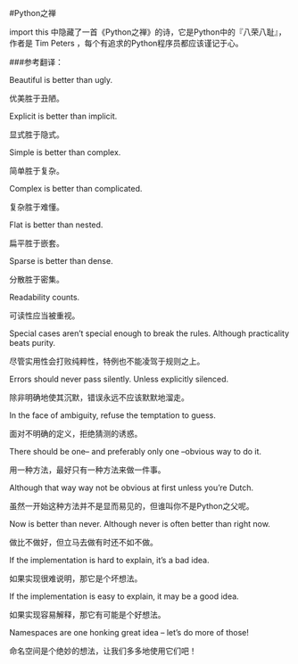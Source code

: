 #Python之禅

import this 中隐藏了一首《Python之禅》的诗，它是Python中的『八荣八耻』，作者是 Tim Peters ，每个有追求的Python程序员都应该谨记于心。

###参考翻译：

Beautiful is better than ugly. 

优美胜于丑陋。

Explicit is better than implicit. 

显式胜于隐式。

Simple is better than complex. 

简单胜于复杂。

Complex is better than complicated. 

复杂胜于难懂。

Flat is better than nested. 

扁平胜于嵌套。

Sparse is better than dense. 

分散胜于密集。

Readability counts. 

可读性应当被重视。

Special cases aren’t special enough to break the rules. Although practicality beats purity. 

尽管实用性会打败纯粹性，特例也不能凌驾于规则之上。

Errors should never pass silently. Unless explicitly silenced. 

除非明确地使其沉默，错误永远不应该默默地溜走。

In the face of ambiguity, refuse the temptation to guess. 

面对不明确的定义，拒绝猜测的诱惑。

There should be one– and preferably only one –obvious way to do it. 

用一种方法，最好只有一种方法来做一件事。

Although that way way not be obvious at first unless you’re Dutch. 

虽然一开始这种方法并不是显而易见的，但谁叫你不是Python之父呢。

Now is better than never. Although never is often better than right now. 

做比不做好，但立马去做有时还不如不做。

If the implementation is hard to explain, it’s a bad idea. 

如果实现很难说明，那它是个坏想法。

If the implementation is easy to explain, it may be a good idea. 

如果实现容易解释，那它有可能是个好想法。

Namespaces are one honking great idea – let’s do more of those! 

命名空间是个绝妙的想法，让我们多多地使用它们吧！